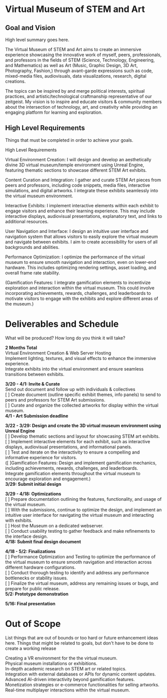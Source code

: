 # Virtual Museum of STEM and Art

## Goal and Vision

High level summary goes here.    
  
The Virtual Museum of STEM and Art aims to create an immersive experience showcasing the innovative work of myself, peers, professionals, and professors in the fields of STEM (Science, Technology, Engineering, and Mathematics) as well as Art (Music, Graphic Design, 3D Art, Photography, Fashion,) through avant-garde expressions such as code, mixed-media files, audiovisuals, data visualizations, research, digital creations.
  
The topics can be inspired by and merge political interests, spiritual practices, and artistic/technological craftmanship representative of our zeitgeist. My vision is to inspire and educate visitors & community members about the intersection of technology, art, and creativity while providing an engaging platform for learning and exploration.

## High Level Requirements

Things that must be completed in order to achieve your goals.

High Level Requirements 
  
Virtual Environment Creation: I will design and develop an aesthetically divine 3D virtual museum/temple environment using Unreal Engine, featuring thematic sections to showcase different STEM Art exhibits.

Content Curation and Integration: I gather and curate STEM Art pieces from peers and professors, including code snippets, media files, interactive simulations, and digital artworks. I integrate these exhibits seamlessly into the virtual museum environment.

Interactive Exhibits: I implement interactive elements within each exhibit to engage visitors and enhance their learning experience. This may include interactive displays, audiovisual presentations, explanatory text, and links to additional resources.

User Navigation and Interface: I design an intuitive user interface and navigation system that allows visitors to easily explore the virtual museum and navigate between exhibits. I aim to create accessibility for users of all backgrounds and abilities.

Performance Optimization: I optimize the performance of the virtual museum to ensure smooth navigation and interaction, even on lower-end hardware. This includes optimizing rendering settings, asset loading, and overall frame rate stability.

(Gamification Features: I integrate gamification elements to incentivize exploration and interaction within the virtual museum. This could involve incorporating achievements, rewards, challenges, and leaderboards to motivate visitors to engage with the exhibits and explore different areas of the museum.)

# Deliverables and Schedule
What will be produced? How long do you think it will take?

**2 Months Total**  
Virtual Environment Creation & Web Server Hosting  
Implement lighting, textures, and visual effects to enhance the immersive experience.  
Integrate exhibits into the virtual environment and ensure seamless transitions between exhibits.

**3/20 - 4/1: Invite & Curate**     
Send out document and follow up with individuals & collectives  
[ ] Create document (outline specific exhibit themes, info panels) to send to peers and professors for STEM Art submissions.   
[ ] Curate and organize the collected artworks for display within the virtual museum.  
**4/1 - Art Submission deadline** 

**3/22 - 3/29: Design and create the 3D virtual museum environment using Unreal Engine**    
[ ] Develop thematic sections and layout for showcasing STEM art exhibits.  
[ ] Implement interactive elements for each exhibit, such as interactive displays, audiovisual presentations, and informational panels.  
[ ] Test and iterate on the interactivity to ensure a compelling and informative experience for visitors.   
([ ]Gamification Features: Design and implement gamification mechanics, including achievements, rewards, challenges, and leaderboards.  
Integrate gamification elements throughout the virtual museum to encourage exploration and engagement.)  
**3/29: Submit initial design**    

**3/29 - 4/18: Optimizations**  
[ ] Prepare documentation outlining the features, functionality, and usage of the virtual museum.  
[ ] With the submissions, continue to optimize the design, and implement an intuitive user interface for navigating the virtual museum and interacting with exhibits.  
[ ] Host the Museum on a dedicated webserver.  
[ ] Conduct usability testing to gather feedback and make refinements to the interface design.   
**4/18: Submit final design document**   

**4/18 - 5/2: Finalizations**    
[ ] Performance Optimization and Testing to optimize the performance of the virtual museum to ensure smooth navigation and interaction across different hardware configurations.  
[ ] Conduct thorough testing to identify and address any performance bottlenecks or stability issues.  
[ ] Finalize the virtual museum, address any remaining issues or bugs, and prepare for public release.  
**5/2: Prototype demonstration**    

**5/16: Final presentation**    


# Out of Scope

List things that are out of bounds or too hard or future enhancement ideas here.
Things that might be related to goals, but don't have to be done to create a working release

Creating a VR environment for the the virtual museum.  
Physical museum installations or exhibitions.  
In-depth academic research on STEM art or related topics.  
Integration with external databases or APIs for dynamic content updates.   
Advanced AI-driven interactivity beyond gamification features.  
Monetization strategies or e-commerce functionalities for selling artworks.  
Real-time multiplayer interactions within the virtual museum.  
